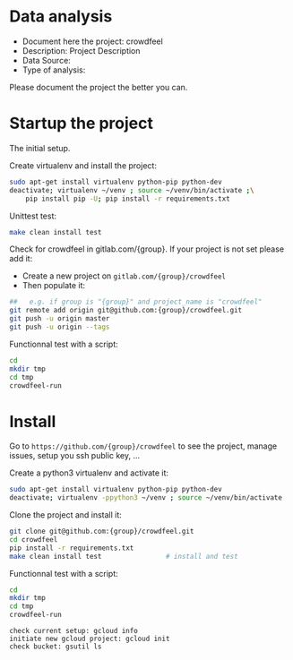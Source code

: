 # Data analysis
- Document here the project: crowdfeel
- Description: Project Description
- Data Source:
- Type of analysis:

Please document the project the better you can.

# Startup the project

The initial setup.

Create virtualenv and install the project:
```bash
sudo apt-get install virtualenv python-pip python-dev
deactivate; virtualenv ~/venv ; source ~/venv/bin/activate ;\
    pip install pip -U; pip install -r requirements.txt
```

Unittest test:
```bash
make clean install test
```

Check for crowdfeel in gitlab.com/{group}.
If your project is not set please add it:

- Create a new project on `gitlab.com/{group}/crowdfeel`
- Then populate it:

```bash
##   e.g. if group is "{group}" and project_name is "crowdfeel"
git remote add origin git@github.com:{group}/crowdfeel.git
git push -u origin master
git push -u origin --tags
```

Functionnal test with a script:

```bash
cd
mkdir tmp
cd tmp
crowdfeel-run
```

# Install

Go to `https://github.com/{group}/crowdfeel` to see the project, manage issues,
setup you ssh public key, ...

Create a python3 virtualenv and activate it:

```bash
sudo apt-get install virtualenv python-pip python-dev
deactivate; virtualenv -ppython3 ~/venv ; source ~/venv/bin/activate
```

Clone the project and install it:

```bash
git clone git@github.com:{group}/crowdfeel.git
cd crowdfeel
pip install -r requirements.txt
make clean install test                # install and test
```
Functionnal test with a script:

```bash
cd
mkdir tmp
cd tmp
crowdfeel-run
```

```GCP
check current setup: gcloud info
initiate new gcloud project: gcloud init
check bucket: gsutil ls
```
